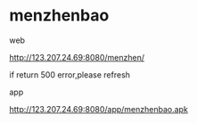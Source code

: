 # menzhenbao
web

http://123.207.24.69:8080/menzhen/ 

if return 500 error,please refresh

app

http://123.207.24.69:8080/app/menzhenbao.apk
